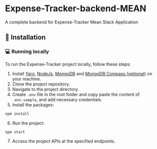 # Expense-Tracker-backend-MEAN
A complete backend for Expense-Tracker Mean Stack Application 

## 🏁 Installation

### 💻 Running locally

To run the Expense-Tracker project locally, follow these steps:

1. Install [Yarn](https://yarnpkg.com/), [NodeJs](https://www.nodejs.org/), [MongoDB](https://www.mongodb.com) and [MongoDB Compass (optional)](https://www.mongodb.com/products/compass) on your machine.
2. Clone the project repository.
3. Navigate to the project directory.
4. Create `.env` file in the root folder and copy paste the content of `.env.sample`, and add necessary credentials.
5. Install the packages:

```bash
npm install
```

6. Run the project:

```bash
npm start
```

7. Access the project APIs at the specified endpoints.